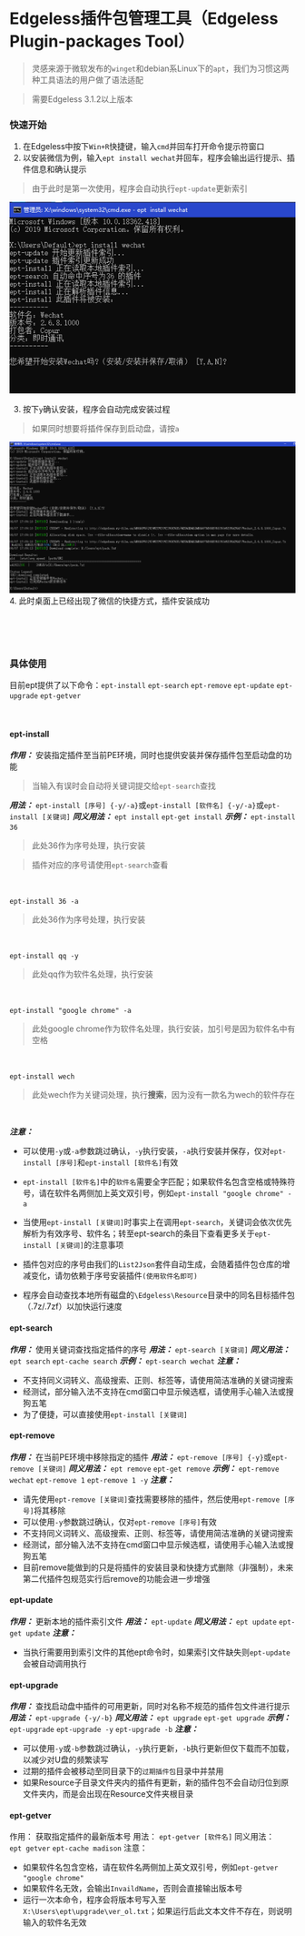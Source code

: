 # Edgeless插件包管理工具（Edgeless Plugin-packages Tool）
>灵感来源于微软发布的`winget`和debian系Linux下的`apt`，我们为习惯这两种工具语法的用户做了语法适配

> 需要Edgeless 3.1.2以上版本
### 快速开始
1. 在Edgeless中按下`Win+R`快捷键，输入`cmd`并回车打开命令提示符窗口
2. 以安装微信为例，输入`ept install wechat`并回车，程序会输出运行提示、插件信息和确认提示
>由于此时是第一次使用，程序会自动执行`ept-update`更新索引

![](../images/screenshot_1591520774571.png)

3. 按下`y`确认安装，程序会自动完成安装过程
>如果同时想要将插件保存到启动盘，请按`a`

![](../images/screenshot_1591520979325.png)
4. 此时桌面上已经出现了微信的快捷方式，插件安装成功

<br/>
<br/>
<br/>

### 具体使用
目前ept提供了以下命令：`ept-install` `ept-search` `ept-remove` `ept-update` `ept-upgrade` `ept-getver`

<br/>

#### **ept-install**
***作用：***
安装指定插件至当前PE环境，同时也提供安装并保存插件包至启动盘的功能
>当输入有误时会自动将关键词提交给`ept-search`查找

***用法：***
`ept-install [序号] {-y/-a}`或`ept-install [软件名] {-y/-a}`或`ept-install [关键词]`
***同义用法：***
`ept install` `ept-get install`
***示例：***
`ept-install 36`
>此处36作为序号处理，执行安装

>插件对应的序号请使用`ept-search`查看

<br/>

`ept-install 36 -a`
>此处36作为序号处理，执行安装

<br/>

`ept-install qq -y`
>此处qq作为软件名处理，执行安装

<br/>

`ept-install "google chrome" -a`
>此处google chrome作为软件名处理，执行安装，加引号是因为软件名中有空格

<br/>

`ept-install wech`
>此处wech作为关键词处理，执行**搜索**，因为没有一款名为wech的软件存在

<br/>

***注意：***
* 可以使用`-y`或`-a`参数跳过确认，`-y`执行安装，`-a`执行安装并保存，仅对`ept-install [序号]`和`ept-install [软件名]`有效
* `ept-install [软件名]`中的`软件名`需要全字匹配；如果软件名包含空格或特殊符号，请在软件名两侧加上英文双引号，例如`ept-install "google chrome" -a`
* 当使用`ept-install [关键词]`时事实上在调用`ept-search`，关键词会依次优先解析为有效序号、软件名；转至ept-search的条目下查看更多关于`ept-install [关键词]`的注意事项
* 插件包对应的序号由我们的`List2Json`套件自动生成，会随着插件包仓库的增减变化，请勿依赖于序号安装插件`(使用软件名即可)`

* 程序会自动查找本地所有磁盘的`\Edgeless\Resource`目录中的同名目标插件包（.7z/.7zf）以加快运行速度

#### **ept-search**
***作用：***
使用关键词查找指定插件的序号
***用法：***
`ept-search [关键词]`
***同义用法：***
`ept search` `ept-cache search`
***示例：***
`ept-search wechat`
***注意：***
* 不支持同义词转义、高级搜索、正则、标签等，请使用简洁准确的关键词搜索
* 经测试，部分输入法不支持在cmd窗口中显示候选框，请使用手心输入法或搜狗五笔
* 为了便捷，可以直接使用`ept-install [关键词]`

#### **ept-remove**
***作用：***
在当前PE环境中移除指定的插件
***用法：***
`ept-remove [序号] {-y}`或`ept-remove [关键词]`
***同义用法：***
`ept remove` `ept-get remove`
***示例：***
`ept-remove wechat`
`ept-remove 1`
`ept-remove 1 -y`
***注意：***
* 请先使用`ept-remove [关键词]`查找需要移除的插件，然后使用`ept-remove [序号]`将其移除
* 可以使用`-y`参数跳过确认，仅对`ept-remove [序号]`有效
* 不支持同义词转义、高级搜索、正则、标签等，请使用简洁准确的关键词搜索
* 经测试，部分输入法不支持在cmd窗口中显示候选框，请使用手心输入法或搜狗五笔
* 目前remove能做到的只是将插件的安装目录和快捷方式删除（非强制），未来第二代插件包规范实行后remove的功能会进一步增强

#### **ept-update**
***作用：***
更新本地的插件索引文件
***用法：***
`ept-update`
***同义用法：***
`ept update` `ept-get update`
***注意：***
* 当执行需要用到索引文件的其他ept命令时，如果索引文件缺失则`ept-update`会被自动调用执行

#### **ept-upgrade**
***作用：***
查找启动盘中插件的可用更新，同时对名称不规范的插件包文件进行提示
***用法：***
`ept-upgrade {-y/-b}`
***同义用法：***
`ept upgrade` `ept-get upgrade`
***示例：***
`ept-upgrade`
`ept-upgrade -y`
`ept-upgrade -b`
***注意：***
* 可以使用`-y`或`-b`参数跳过确认，`-y`执行更新，`-b`执行更新但仅下载而不加载，以减少对U盘的频繁读写
* 过期的插件会被移动至同目录下的`过期插件包`目录中并禁用
* 如果Resource子目录文件夹内的插件有更新，新的插件包不会自动归位到原文件夹内，而是会出现在Resource文件夹根目录

#### **ept-getver**
作用：
获取指定插件的最新版本号
用法：
`ept-getver [软件名]`
同义用法：
`ept getver` `ept-cache madison`
注意：
* 如果软件名包含空格，请在软件名两侧加上英文双引号，例如`ept-getver "google chrome"`
* 如果软件名无效，会输出`InvaildName`，否则会直接输出版本号
* 运行一次本命令，程序会将版本号写入至`X:\Users\ept\upgrade\ver_ol.txt`；如果运行后此文本文件不存在，则说明输入的软件名无效